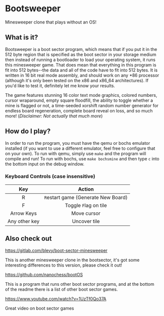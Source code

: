 # Bootsweeper

Minesweeper clone that plays without an OS!

## What is it?

Bootsweeper is a boot sector program, which means that if you put it in the 512 byte region that is specified as the boot sector in your storage medium then instead of running a bootloader to load your operating system, it runs this minesweeper game. That does mean that everything in this program is fit into 512 bytes--the data and all of the code have to fit into 512 bytes. It is written in 16 bit real mode assembly, and should work on any \*86 processor (although it's only been tested on the x86 and x86\_64 architectures). If you'd like to test it, definitely let me know your results.

The game features stunning 16 color text mode graphics, colored numbers, cursor wraparound, empty square floodfill, the ability to toggle whether a mine is flagged or not, a time-seeded xorshift random number generator for endless board regeneration, complete board reveal on loss, and so much more! (*Disclaimer: Not actually that much more*)

## How do I play?

In order to run the program, you must have the qemu or bochs emulator installed (if you want to use a different emulator, feel free to configure that on your own). To run with qemu, simply use `make` and the program will compile and run! To run with bochs, use `make bochsmine` and then type `c` into the bottom input on the debug window.

### Keyboard Controls (case insensitive)

| Key        | Action           |
| :-------------: |:-------------:|
| R | `R`estart game (Generate New Board)|
| F | Toggle `F`lag on tile |
| Arrow Keys | Move cursor |
| Any other key | Uncover tile |

## Also check out 

https://gitlab.com/blevy/boot-sector-minesweeper

This is another minesweeper clone in the bootsector, it's got some interesting differences to this version, please check it out!

https://github.com/nanochess/bootOS

This is a program that runs other boot sector programs, and at the bottom of the readme there is a list of other boot sector games.

https://www.youtube.com/watch?v=1UzTf0Qo37A

Great video on boot sector games
